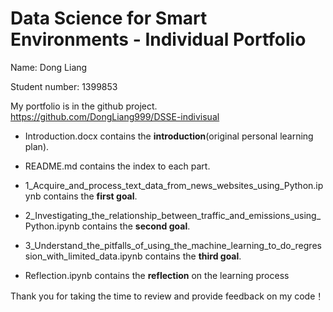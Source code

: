 # Data Science for Smart Environments - Individual Portfolio

Name: Dong Liang

Student number: 1399853

My portfolio is in the github project. 
https://github.com/DongLiang999/DSSE-indivisual

- Introduction.docx contains the **introduction**(original personal learning plan).

- README.md contains the index to each part.

- 1_Acquire_and_process_text_data_from_news_websites_using_Python.ipynb contains the **first goal**.

- 2_Investigating_the_relationship_between_traffic_and_emissions_using_Python.ipynb contains the **second goal**.

- 3_Understand_the_pitfalls_of_using_the_machine_learning_to_do_regression_with_limited_data.ipynb contains the **third goal**.

- Reflection.ipynb contains the **reflection** on the learning process

Thank you for taking the time to review and provide feedback on my code！
